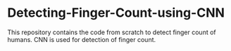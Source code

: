 # Detecting-Finger-Count-using-CNN
This repository contains the code from scratch to detect finger count of humans. CNN is used for detection of finger count.
